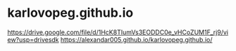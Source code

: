 # karlovopeg.github.io
https://drive.google.com/file/d/1HcK8TIumVs3EODDC0e_vHCoZUM1F_rj9/view?usp=drivesdk
https://alexandar005.github.io/karlovopeg.github.io/
